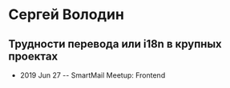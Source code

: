 # Сергей Володин

## Трудности перевода или i18n в крупных проектах
- 2019 Jun 27 -- SmartMail Meetup: Frontend    
